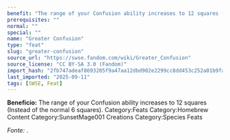```yaml
---
benefit: "The range of your Confusion ability increases to 12 squares (Instead of the normal 6 squares). Category:Feats Category:Homebrew Content Category:SunsetMage001 Creations Category:Species Feats"
prerequisites: ""
normal: ""
special: ""
name: "Greater Confusion"
type: "feat"
slug: "greater-confusion"
source_url: "https://swse.fandom.com/wiki/Greater_Confusion"
source_license: "CC BY-SA 3.0 (Fandom)"
import_hash: "2fb747adeaf8693205f9a47aa12dbd902e2299cc8dd453c252a01b9fab3c4560"
last_imported: "2025-09-11"
tags: [SWSE, Feat]
---
```

**Beneficio:** The range of your Confusion ability increases to 12 squares (Instead of the normal 6 squares). Category:Feats Category:Homebrew Content Category:SunsetMage001 Creations Category:Species Feats

*Fonte:* .